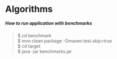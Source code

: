 # Algorithms

##### How to run application with benchmarks

>$ cd benchmark  
>$ mvn clean package -Dmaven.test.skip=true  
>$ cd target  
>$ java -jar benchmarks.jar
